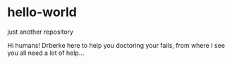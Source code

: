 # hello-world
just another repository

Hi humans!
Drberke here to help you doctoring your fails, from where I see you all need a lot of help...
